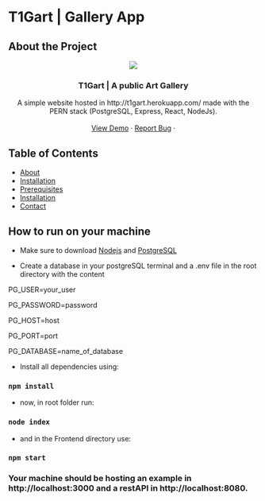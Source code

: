 # T1Gart | Gallery App

## About the Project
<p align="center">
  <a href="http://t1gart.herokuapp.com/">
    <img src="http://t1gart.herokuapp.com/static/media/logo192.8dc61a89.png" style="margin: 0 auto;" />
  </a>

  <h3 align="center">T1Gart | A public Art Gallery</h3>

  <p align="center">
    A simple website hosted in http://t1gart.herokuapp.com/ made with the PERN stack (PostgreSQL, Express, React, NodeJs).
    <br />
    <br />
    <a href="http://t1gart.herokuapp.com">View Demo</a>
    ·
    <a href="mailto:marcelorissette15@gmail.com">Report Bug</a>
    ·
    <br />
  </p>
</p>

<!-- TABLE OF CONTENTS -->
## Table of Contents

  * [About](#prerequisites)
  * [Installation](#installation)
  * [Prerequisites](#prerequisites)
  * [Installation](#installation)
  * [Contact](#contact)

## How to run on your machine

- Make sure to download <a href="https://nodejs.org/en/" target="_blank">Nodejs</a> and <a href="https://www.postgresql.org/" target="_blank">PostgreSQL</a>

- Create a database in your postgreSQL terminal and
  a .env file in the root directory with the content

<p>PG_USER=your_user</p>
<p>PG_PASSWORD=password</p>
<p>PG_HOST=host</p>
<p>PG_PORT=port</p>
<p>PG_DATABASE=name_of_database</p>

- Install all dependencies using:

### `npm install`

- now, in root folder run:

### `node index`

- and in the Frontend directory use:

### `npm start`

### Your machine should be hosting an example in http://localhost:3000 and a restAPI in http://localhost:8080.
